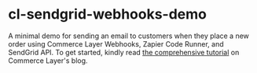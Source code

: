 # cl-sendgrid-webhooks-demo

A minimal demo for sending an email to customers when they place a new order using Commerce Layer Webhooks, Zapier Code Runner, and SendGrid API. To get started, kindly read [the comprehensive tutorial]() on Commerce Layer's blog.
